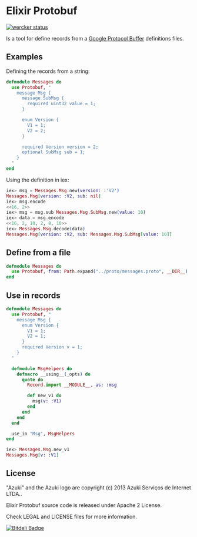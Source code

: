 # Elixir Protobuf

[![wercker status](https://app.wercker.com/status/d8f1feca0e7f89458088dcfd8feb4882/m "wercker status")](https://app.wercker.com/project/bykey/d8f1feca0e7f89458088dcfd8feb4882)

Is a tool for define records from a [Google Protocol Buffer](https://code.google.com/p/protobuf/) definitions files.

## Examples

Defining the records from a string:
```elixir
defmodule Messages do
  use Protobuf, "
    message Msg {
      message SubMsg {
        required uint32 value = 1;
      }

      enum Version {
        V1 = 1;
        V2 = 2;
      }

      required Version version = 2;
      optional SubMsg sub = 1;
    }
  "
end
```

Using the definition in iex:
```elixir
iex> msg = Messages.Msg.new(version: :'V2')
Messages.Msg[version: :V2, sub: nil]
iex> msg.encode
<<16, 2>>
iex> msg = msg.sub Messages.Msg.SubMsg.new(value: 10)
iex> data = msg.encode
<<16, 2, 10, 2, 8, 10>>
iex> Messages.Msg.decode(data)
Messages.Msg[version: :V2, sub: Messages.Msg.SubMsg[value: 10]]
```

## Define from a file

```elixir
defmodule Messages do
  use Protobuf, from: Path.expand("../proto/messages.proto", __DIR__)
end
```

## Use in records

```elixir
defmodule Messages do
  use Protobuf, "
    message Msg {
      enum Version {
        V1 = 1;
        V2 = 1;
      }
      required Version v = 1;
    }
  "

  defmodule MsgHelpers do
    defmacro __using__(_opts) do
      quote do
        Record.import __MODULE__, as: :msg

        def new_v1 do
          msg(v: :V1)
        end
      end
    end
  end

  use_in "Msg", MsgHelpers
end
```

```elixir
iex> Messages.Msg.new_v1
Messages.Msg[v: :V1]
```

## License

"Azuki" and the Azuki logo are copyright (c) 2013 Azuki Serviços de Internet LTDA..

Elixir Protobuf source code is released under Apache 2 License.

Check LEGAL and LICENSE files for more information.


[![Bitdeli Badge](https://d2weczhvl823v0.cloudfront.net/azukiapp/elixir-protobuf/trend.png)](https://bitdeli.com/free "Bitdeli Badge")

